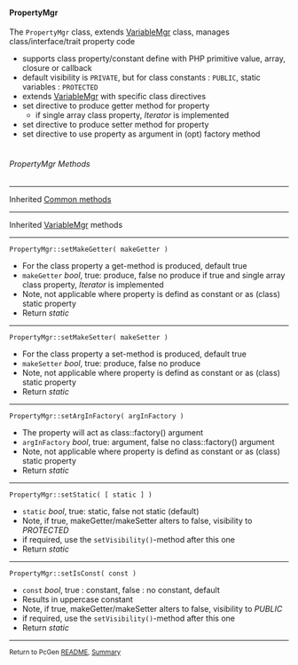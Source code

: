 [comment]: # (This file is part of PcGen, PHP Code Generation support package. Copyright 2020 Kjell-Inge Gustafsson, kigkonsult, All rights reserved, licence GPL 3.0)

#### PropertyMgr

The ```PropertyMgr``` class, extends [VariableMgr] class, manages class/interface/trait property code

 * supports class property/constant define with PHP primitive value, array,  closure or callback 
 * default visibility is ```PRIVATE```, but for class constants : ```PUBLIC```, static variables : ```PROTECTED```
 * extends [VariableMgr]  with specific class directives
 * set directive to produce getter method for property
   * if single array class property, _Iterator_ is implemented
 * set directive to produce setter method for property
 * set directive to use property as argument in (opt) factory method 
<br><br>

###### PropertyMgr Methods

---

Inherited [Common methods]

---

Inherited [VariableMgr] methods

---

```PropertyMgr::setMakeGetter( makeGetter )```

 * For the class property a get-method is produced, default true
 * ```makeGetter``` _bool_, true: produce, false no produce
    if true and single array class property, _Iterator_ is implemented
 * Note, not applicable where property is defind as constant or as (class) static property
* Return _static_
---

```PropertyMgr::setMakeSetter( makeSetter )```

 * For the class property a set-method is produced, default true
 * ```makeSetter``` _bool_, true: produce, false no produce
 * Note, not applicable where property is defind as constant or as (class) static property
 * Return _static_
 
---

```PropertyMgr::setArgInFactory( argInFactory )```

 * The property will act as class::factory() argument
 * ```argInFactory``` _bool_, true: argument, false no class::factory() argument
 * Note, not applicable where property is defind as constant or as (class) static property
 * Return _static_
 
---

```PropertyMgr::setStatic( [ static ] )```

 * ```static``` _bool_, true: static, false not static (default)
 * Note, if true, makeGetter/makeSetter alters to false, visibility to _PROTECTED_
 * if required, use the ```setVisibility()```-method after this one
 * Return _static_
 
---

```PropertyMgr::setIsConst( const )```

 * ```const``` _bool_, true : constant, false : no constant, default 
 * Results in uppercase constant
 * Note, if true, makeGetter/makeSetter alters to false, visibility to _PUBLIC_
 * if required, use the ```setVisibility()```-method after this one
 * Return _static_
 
---

<small>Return to PcGen [README], [Summary]</small> 

[Common methods]:CommonMethods.md
[README]:../README.md
[Summary]:Summary.md
[VariableMgr]:VariableMgr.md

